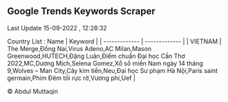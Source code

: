 

## Google Trends Keywords Scraper 
 
Last Update 15-09-2022 , 12:28:32

Country List :
 Name  | Keyword |
| ------------- | ------------- |
| VIETNAM | The Merge,Đồng Nai,Virus Adeno,AC Milan,Mason Greenwood,HUTECH,Đặng Luân,Điểm chuẩn Đại học Cần Thơ 2022,MC,Dương Mịch,Selena Gomez,Xổ số miền Nam ngày 14 tháng 9,Wolves – Man City,Cây kim tiền,Neu,Đại học Sư phạm Hà Nội,Paris saint germain,Phim Đêm tối rực rỡ,Vương phi,Uef |



© Abdul Muttaqin 
